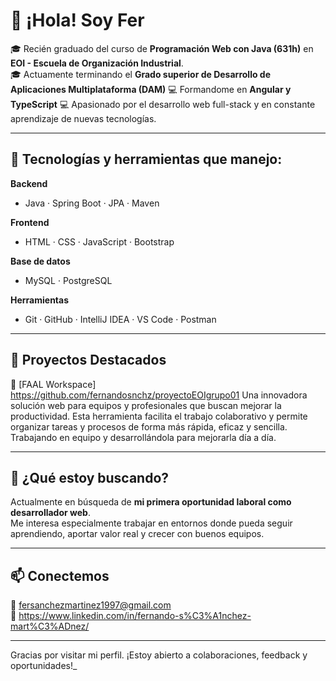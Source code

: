 # 👋 ¡Hola! Soy Fer

🎓 Recién graduado del curso de **Programación Web con Java (631h)** en **EOI - Escuela de Organización Industrial**.  
🎓 Actuamente terminando el **Grado superior de Desarrollo de Aplicaciones Multiplataforma (DAM)**
💻 Formandome en **Angular y TypeScript**
💻 Apasionado por el desarrollo web full-stack y en constante aprendizaje de nuevas tecnologías.


---

## 🧰 Tecnologías y herramientas que manejo:

**Backend**
- Java · Spring Boot · JPA · Maven

**Frontend**
- HTML · CSS · JavaScript · Bootstrap

**Base de datos**
- MySQL · PostgreSQL

**Herramientas**
- Git · GitHub · IntelliJ IDEA · VS Code · Postman

---

## 💼 Proyectos Destacados

🔹 [FAAL Workspace] https://github.com/fernandosnchz/proyectoEOIgrupo01
Una innovadora solución web para equipos y profesionales que buscan mejorar la productividad. 
Esta herramienta facilita el trabajo colaborativo y permite organizar tareas y procesos de forma más rápida, eficaz y sencilla. 
Trabajando en equipo y desarrollándola para mejorarla día a día.

---

## 🚀 ¿Qué estoy buscando?

Actualmente en búsqueda de **mi primera oportunidad laboral como desarrollador web**.  
Me interesa especialmente trabajar en entornos donde pueda seguir aprendiendo, aportar valor real y crecer con buenos equipos.

---

## 📫 Conectemos

📩 fersanchezmartinez1997@gmail.com  
🔗 https://www.linkedin.com/in/fernando-s%C3%A1nchez-mart%C3%ADnez/

---

Gracias por visitar mi perfil. ¡Estoy abierto a colaboraciones, feedback y oportunidades!_
